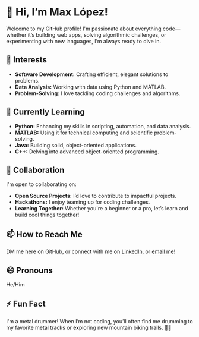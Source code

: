 👋 Hi, I’m Max López!
==============
Welcome to my GitHub profile! I'm passionate about everything code—whether it’s building web apps, solving algorithmic challenges, or experimenting with new languages, I’m always ready to dive in.

👀 Interests
-----------------
- **Software Development:** Crafting efficient, elegant solutions to problems.
- **Data Analysis:** Working with data using Python and MATLAB.
- **Problem-Solving:** I love tackling coding challenges and algorithms.

🌱 Currently Learning
-----------------
- **Python:** Enhancing my skills in scripting, automation, and data analysis.
- **MATLAB:** Using it for technical computing and scientific problem-solving.
- **Java:** Building solid, object-oriented applications.
- **C++:** Delving into advanced object-oriented programming.

💞️ Collaboration
-----------------
I'm open to collaborating on:
- **Open Source Projects:** I’d love to contribute to impactful projects.
- **Hackathons:** I enjoy teaming up for coding challenges.
- **Learning Together:** Whether you're a beginner or a pro, let’s learn and build cool things together!

📫 How to Reach Me
-----------------
DM me here on GitHub, or connect with me on [LinkedIn](https://www.linkedin.com/in/hannia-mabel-lópez-montaño-234934288/), or [email me](max.lopz.montn@gmail.com)!

😄 Pronouns
-----------------
He/Him

⚡ Fun Fact
-----------------
I'm a metal drummer! When I’m not coding, you’ll often find me drumming to my favorite metal tracks or exploring new mountain biking trails. 🥁🚵
